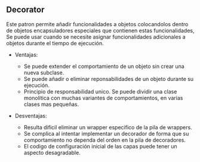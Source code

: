 ## Decorator

Este patron permite añadir funcionalidades a objetos colocandolos dentro de objetos encapsuladores especiales que contienen estas funcionalidades, Se puede usar cuando se necesite asignar funcionalidades adicionales a objetos durante el tiempo de ejecución.

- Ventajas:
	- Se puede extender el comportamiento de un objeto sin crear una nueva subclase.
	- Se puede añadir o eliminar reponsabilidades de un objeto durante su ejecución.
	- Principio de responsabilidad unico. Se puede dividir una clase monolitica con muchas variantes de comportamientos, en varias clases mas pequeñas.

- Desventajas:
	- Resulta dificil eliminar un wrapper especifico de la pila de wrappers.
	- Se complica al intentar implementar un decorador de forma que su comportamiento no dependa del orden en la pila de decoradores.
	- El codigo de configuración inicial de las capas puede tener un aspecto desagradable.